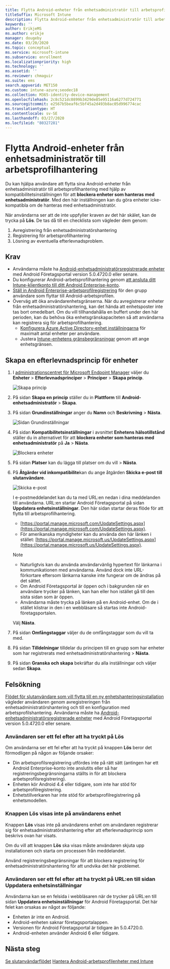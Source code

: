 ```yaml
---
title: Flytta Android-enheter från enhetsadministratör till arbetsprofilhantering
titleSuffix: Microsoft Intune
description: Flytta Android-enheter från enhetsadministratör till arbetsprofilhantering i Intune.
keywords: ''
author: ErikjeMS
ms.author: erikje
manager: dougeby
ms.date: 03/20/2020
ms.topic: conceptual
ms.service: microsoft-intune
ms.subservice: enrollment
ms.localizationpriority: high
ms.technology: ''
ms.assetid: ''
ms.reviewer: chmaguir
ms.suite: ems
search.appverid: MET150
ms.custom: intune-azure;seodec18
ms.collection: M365-identity-device-management
ms.openlocfilehash: 2c8c521dc0899b3429de85e95116a6277d724771
ms.sourcegitcommit: e2567b5beaf6c5bf45a2d493b8ac05d996774cac
ms.translationtype: HT
ms.contentlocale: sv-SE
ms.lasthandoff: 03/27/2020
ms.locfileid: "80327281"
---
```

# <a name="move-android-devices-from-device-administrator-to-work-profile-management"></a>Flytta Android-enheter från enhetsadministratör till arbetsprofilhantering

Du kan hjälpa användare att flytta sina Android-enheter från enhetsadministratör till arbetsprofilhantering med hjälp av kompatibilitetsinställningen för att **blockera enheter som hanteras med enhetsadministratör**. Med den här inställningen kan du göra enheter icke-kompatibla om de hanteras med enhetsadministratör. 

När användarna ser att de inte uppfyller kraven av det här skälet, kan de trycka på **Lös**. De tas då till en checklista som vägleder dem genom:
1. Avregistrering från enhetsadministratörshantering
2. Registrering för arbetsprofilhantering
3. Lösning av eventuella efterlevnadsproblem. 

## <a name="prerequisites"></a>Krav

- Användarna måste ha [Android-enhetsadministratörsregistrerade enheter](android-enroll-device-administrator.md) med Android Företagsportal version 5.0.4720.0 eller senare.
- Du konfigurerar Android-arbetsprofilhantering genom [att ansluta ditt Intune-klientkonto till ditt Android Enterprise-konto](connect-intune-android-enterprise.md).
- [Ställ in Android Enterprise-arbetsprofilregistrering](android-work-profile-enroll.md) för den grupp användare som flyttar till Android-arbetsprofilen.
- Överväg att öka användarenhetsgränserna. När du avregistrerar enheter från enhetsadministratörshantering, kan det hända att enhetsposter inte tas bort omedelbart. Om du vill tillhandahålla en buffert under den här perioden, kan du behöva öka enhetsgränskapaciteten så att användarna kan registrera sig för arbetsprofilhantering.
  - [Konfigurera Azure Active Directory-enhet inställningarna](https://docs.microsoft.com/azure/active-directory/devices/device-management-azure-portal#configure-device-settings) för maximalt antal enheter per användare.
  - Justera [Intune-enhetens gränsbegränsningar](enrollment-restrictions-set.md#create-a-device-limit-restriction) genom att ange enhetsgränsen. 

## <a name="create-device-compliance-policy"></a>Skapa en efterlevnadsprincip för enheter

1. I [administrationscentret för Microsoft Endpoint Manager](https://go.microsoft.com/fwlink/?linkid=2109431) väljer du **Enheter** > **Efterlevnadsprinciper** > **Principer** > **Skapa princip**.

    ![Skapa princip](./media/android-move-device-admin-work-profile/create-policy.png)

2. På sidan **Skapa en princip** ställer du in **Plattform** till **Android-enhetsadministratör** > **Skapa**.
3. På sidan **Grundinställningar** anger du **Namn** och **Beskrivning** > **Nästa**.

    ![Sidan Grundinställningar](./media/android-move-device-admin-work-profile/basics.png)
    
4. På sidan **Kompatibilitetsinställningar** i avsnittet **Enhetens hälsotillstånd** ställer du in alternativet för att **blockera enheter som hanteras med enhetsadministratör** på **Ja** > **Nästa**.

    ![Blockera enheter](./media/android-move-device-admin-work-profile/block-devices.png)

5. På sidan **Platser** kan du lägga till platser om du vill > **Nästa**.
6. På **Åtgärder vid inkompatibilite**kan du ange åtgärden **Skicka e-post till slutanvändare**.

    ![Skicka e-post](./media/android-move-device-admin-work-profile/send-email.png)


    I e-postmeddelandet kan du ta med URL:en nedan i dina meddelanden till användarna. URL:en startar Android Företagsportal på sidan **Uppdatera enhetsinställningar**. Den här sidan startar deras flöde för att flytta till arbetsprofilhantering.
    - [https://portal.manage.microsoft.com/UpdateSettings.aspx](https://portal.manage.microsoft.com/UpdateSettings.aspx).
    - För amerikanska myndigheter kan du använda den här länken i stället: [https://portal.manage.microsoft.us/UpdateSettings.aspx](https://portal.manage.microsoft.us/UpdateSettings.aspx).
  
    > [!NOTE]
    > - Naturligtvis kan du använda användarvänlig hypertext för länkarna i kommunikationen med användarna. Använd dock inte URL-förkortare eftersom länkarna kanske inte fungerar om de ändras på det sättet.
    > - Om Android Företagsportal är öppen och i bakgrunden när en användare trycker på länken, kan han eller hon istället gå till den sista sidan som är öppen.
    > - Användarna måste trycka på länken på en Android-enhet. Om de i stället klistrar in den i en webbläsare så startas inte Android-företagsportalen. 

    Välj **Nästa**.

7. På sidan **Omfångstaggar** väljer du de omfångstaggar som du vill ta med.
8. På sidan **Tilldelningar** tilldelar du principen till en grupp som har enheter som har registrerats med enhetsadministratörshantering > **Nästa**.
9. På sidan **Granska och skapa** bekräftar du alla inställningar och väljer sedan **Skapa**.

## <a name="troubleshooting"></a>Felsökning

[Flödet för slutanvändare som vill flytta till en ny enhetshanteringsinstallation](../user-help/move-to-new-device-management-setup.md) vägleder användaren genom avregistreringen från enhetsadministratörshantering och till en konfiguration med arbetsprofilshantering. Användarna måste ha [Android-enhetsadministratörsregistrerade enheter](android-enroll-device-administrator.md) med Android Företagsportal version 5.0.4720.0 eller senare.

### <a name="user-sees-an-error-after-tapping-resolve"></a>Användaren ser ett fel efter att ha tryckt på Lös
Om användarna ser ett fel efter att ha tryckt på knappen **Lös** beror det förmodligen på någon av följande orsaker:
- Din arbetsprofilsregistrering utfördes inte på rätt sätt (antingen har ett Android Enterprise-konto inte anslutits eller så har registreringsbegränsningarna ställts in för att blockera arbetsprofilsregistrering).
- Enheten kör Android 4.4 eller tidigare, som inte har stöd för arbetsprofilregistrering. 
- Enhetstillverkaren har inte stöd för arbetsprofilregistrering på enhetsmodellen.

### <a name="resolve-button-doesnt-appear-on-the-users-device"></a>Knappen Lös visas inte på användarens enhet
Knappen **Lös** visas inte på användarens enhet om användaren registrerar sig för enhetsadministratörshantering efter att efterlevnadsprincip som beskrivs ovan har visats.

Om du vill att knappen **Lös** ska visas måste användaren skjuta upp installationen och starta om processen från meddelandet.

Använd registreringsbegränsningar för att blockera registrering för enhetsadministratörshantering för att undvika det här problemet.

### <a name="user-sees-an-error-after-tapping-url-to-update-device-settings-page"></a>Användaren ser ett fel efter att ha tryckt på URL:en till sidan Uppdatera enhetsinställningar
Användarna kan se en felsida i webbläsaren när de trycker på URL:en till sidan **Uppdatera enhetsinställningar** för Android Företagsportal. Det här felet kan orsakas av något av följande:
- Enheten är inte en Android.
- Android-enheten saknar företagsportalappen.
- Versionen för Android Företagsportal är tidigare än 5.0.4720.0.
- Android-enheten använder Android 6 eller tidigare. 

## <a name="next-steps"></a>Nästa steg
[Se slutanvändarflödet](../user-help/move-to-new-device-management-setup.md)
[Hantera Android-arbetsprofilenheter med Intune](android-enterprise-overview.md)
